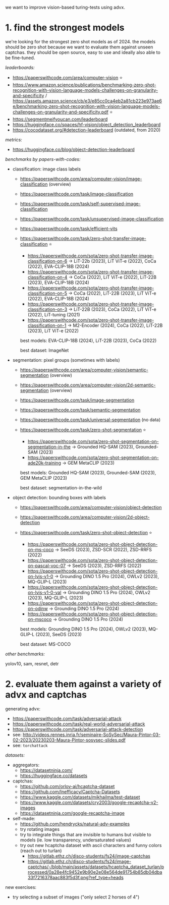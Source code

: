 we want to improve vision-based turing-tests using advx.

# 1. find the strongest models

we're looking for the strongest zero shot models as of 2024. the models should be zero shot because we want to evaluate them against unseen captchas. they should be open source, easy to use and ideally also able to be fine-tuned.

*leaderboards:*

- https://paperswithcode.com/area/computer-vision ⭐️
- https://www.amazon.science/publications/benchmarking-zero-shot-recognition-with-vision-language-models-challenges-on-granularity-and-specificity / https://assets.amazon.science/cb/e3/e85cc0ca4eb2a81cb223e973ae6e/benchmarking-zero-shot-recognition-with-vision-language-models-challenges-on-granularity-and-specificity.pdf ⭐️
- https://segmentmeifyoucan.com/leaderboard
- https://huggingface.co/spaces/hf-vision/object_detection_leaderboard 
- https://cocodataset.org/#detection-leaderboard (outdated, from 2020)

*metrics:*

- https://huggingface.co/blog/object-detection-leaderboard

*benchmarks by papers-with-codes:*

- classification: image class labels
    
    - https://paperswithcode.com/area/computer-vision/image-classification (overview)
    - https://paperswithcode.com/task/image-classification
    - https://paperswithcode.com/task/self-supervised-image-classification
    - https://paperswithcode.com/task/unsupervised-image-classification
    - https://paperswithcode.com/task/efficient-vits
    - https://paperswithcode.com/task/zero-shot-transfer-image-classification ⭐️
        - https://paperswithcode.com/sota/zero-shot-transfer-image-classification-on-6 → LiT-22b (2023), LiT ViT-e (2022), CoCa (2022), EVA-CLIP-18B (2024)
        - https://paperswithcode.com/sota/zero-shot-transfer-image-classification-on-4 → CoCa (2022), LiT ViT-e (2022), LiT-22B (2023), EVA-CLIP-18B (2024)
        - https://paperswithcode.com/sota/zero-shot-transfer-image-classification-on-5 → CoCa (2022), LiT-22B (2023), LiT ViT-e (2022), EVA-CLIP-18B (2024)
        - https://paperswithcode.com/sota/zero-shot-transfer-image-classification-on-3 → LiT-22B (2023), CoCa (2022), LiT ViT-e (2022), LiT-tuning (2021)
        - https://paperswithcode.com/sota/zero-shot-transfer-image-classification-on-1 → M2-Encoder (2024), CoCa (2022), LiT-22B (2023), LiT ViT-e (2022)

        best models: EVA-CLIP-18B (2024), LiT-22B (2023), CoCa (2022)

        best dataset: ImageNet

- segmentation: pixel groups (sometimes with labels)

    - https://paperswithcode.com/area/computer-vision/semantic-segmentation (overview)
    - https://paperswithcode.com/area/computer-vision/2d-semantic-segmentation (overview)
    - https://paperswithcode.com/task/image-segmentation
    - https://paperswithcode.com/task/semantic-segmentation
    - https://paperswithcode.com/task/universal-segmentation (no data)
    - https://paperswithcode.com/task/zero-shot-segmentation ⭐️
        - https://paperswithcode.com/sota/zero-shot-segmentation-on-segmentation-in-the → Grounded HQ-SAM (2023), Grounded-SAM (2023)
        - https://paperswithcode.com/sota/zero-shot-segmentation-on-ade20k-training → GEM MetaCLIP (2023)
        
        best models: Grounded HQ-SAM (2023), Grounded-SAM (2023), GEM MetaCLIP (2023)

        best dataset: segmentation-in-the-wild

- object detection: bounding boxes with labels
    
    - https://paperswithcode.com/area/computer-vision/object-detection
    - https://paperswithcode.com/area/computer-vision/2d-object-detection
    - https://paperswithcode.com/task/zero-shot-object-detection ⭐️
        - https://paperswithcode.com/sota/zero-shot-object-detection-on-ms-coco → SeeDS (2023), ZSD-SCR (2022), ZSD-RRFS (2022)
        - https://paperswithcode.com/sota/zero-shot-object-detection-on-pascal-voc-07 → SeeDS (2023), ZSD-RRFS (2022)
        - https://paperswithcode.com/sota/zero-shot-object-detection-on-lvis-v1-0 → Grounding DINO 1.5 Pro (2024), OWLv2 (2023), MQ-GLIP-L (2023)
        - https://paperswithcode.com/sota/zero-shot-object-detection-on-lvis-v1-0-val → Grounding DINO 1.5 Pro (2024), OWLv2 (2023), MQ-GLIP-L (2023)
        - https://paperswithcode.com/sota/zero-shot-object-detection-on-odinw → Grounding DINO 1.5 Pro (2024)
        - https://paperswithcode.com/sota/zero-shot-object-detection-on-mscoco → Grounding DINO 1.5 Pro (2024)

        best models: Grounding DINO 1.5 Pro (2024), OWLv2 (2023), MQ-GLIP-L (2023), SeeDS (2023)

        best dataset: MS-COCO 

*other benchmarks:*

yolov10, sam, resnet, detr

# 2. evaluate them against a variety of advx and captchas

generating advx:

- https://paperswithcode.com/task/adversarial-attack
- https://paperswithcode.com/task/real-world-adversarial-attack
- https://paperswithcode.com/task/adversarial-attack-detection
- see: http://videos.rennes.inria.fr/seminaire-SoSySec/Maura-Pintor-03-02-2023/20230203-Maura-Pintor-sosysec-slides.pdf
- see: `torchattack`

*datasets:*

- aggregators:
    - https://datasetninja.com/
    - https://huggingface.co/datasets
- captchas:
    - https://github.com/orlov-ai/hcaptcha-dataset
    - https://github.com/Inefficacy/Captcha-Datasets
    - https://www.kaggle.com/datasets/mikhailma/test-dataset
    - https://www.kaggle.com/datasets/cry2003/google-recaptcha-v2-images
    - https://datasetninja.com/google-recaptcha-image
- self-made:
    - https://github.com/hendrycks/natural-adv-examples
    - try rotating images
    - try to integrate things that are invisible to humans but visible to models (ie. low transparency, undersaturated values)
    - try out new hcaptcha dataset with ascii characters and funny colors (reach out to turlan)
        - https://gitlab.ethz.ch/disco-students/fs24/image-captchas
        - https://gitlab.ethz.ch/disco-students/fs24/image-captchas/-/blob/main/assets/datasets/hcaptcha_dataset_turlan/processed/0a28e4fc9452e9b90e2e08e564de91754b85db04dba33f7216378aac883f5d3f.png?ref_type=heads

new exercises:

- try selecting a subset of images ("only select 2 horses of 4")
